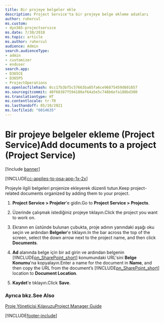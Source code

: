 ```yaml
---
title: Bir projeye belgeler ekle
description: Project Service'ta bir projeye belge ekleme adımları
author: ruhercul
ms.custom:
- dyn365-projectservice
ms.date: 7/30/2018
ms.topic: article
ms.author: ruhercul
audience: Admin
search.audienceType:
- admin
- customizer
- enduser
search.app:
- D365CE
- D365PS
- ProjectOperations
ms.openlocfilehash: 8cc17b3bf5c57663ba85fa6ce96875459d601057
ms.sourcegitcommit: 40f68387f594180af64a5e5c748b6efa188bd300
ms.translationtype: HT
ms.contentlocale: tr-TR
ms.lasthandoff: 05/10/2021
ms.locfileid: "6014635"
---
```

# <a name="add-documents-to-a-project-project-service"></a><span data-ttu-id="d5320-103">Bir projeye belgeler ekleme (Project Service)</span><span class="sxs-lookup"><span data-stu-id="d5320-103">Add documents to a project (Project Service)</span></span>

[!include [banner](../includes/psa-now-project-operations.md)]

[!INCLUDE[cc-applies-to-psa-app-1x-2x](../includes/cc-applies-to-psa-app-1x-2x.md)]

<span data-ttu-id="d5320-104">Projeyle ilgili belgeleri projenize ekleyerek düzenli tutun.</span><span class="sxs-lookup"><span data-stu-id="d5320-104">Keep project-related documents organized by adding them to your project.</span></span>  
  
1. <span data-ttu-id="d5320-105">**Project Service > Projeler**'e gidin.</span><span class="sxs-lookup"><span data-stu-id="d5320-105">Go to **Project Service > Projects**.</span></span>  
  
2. <span data-ttu-id="d5320-106">Üzerinde çalışmak istediğiniz projeye tıklayın.</span><span class="sxs-lookup"><span data-stu-id="d5320-106">Click the project you want to work on.</span></span>  
  
3. <span data-ttu-id="d5320-107">Ekranın en üstünde bulunan çubukta, proje adının yanındaki aşağı oku seçin ve ardından **Belgeler**'e tıklayın.</span><span class="sxs-lookup"><span data-stu-id="d5320-107">In the bar across the top of the screen, select the down arrow next to the project name, and then click **Documents**.</span></span>  
  
4. <span data-ttu-id="d5320-108">**Ad** alanında belge için bir ad girin ve ardından belgenin [!INCLUDE[pn_SharePoint_short](../includes/pn-sharepoint-short.md)] konumundaki URL'sini **Belge Konumu**'na kopyalayın.</span><span class="sxs-lookup"><span data-stu-id="d5320-108">Enter a name for the document in **Name**,  and then copy the URL from the document’s [!INCLUDE[pn_SharePoint_short](../includes/pn-sharepoint-short.md)] location to **Document Location**.</span></span>  
  
5. <span data-ttu-id="d5320-109">**Kaydet**'e tıklayın.</span><span class="sxs-lookup"><span data-stu-id="d5320-109">Click **Save**.</span></span>  
  
### <a name="see-also"></a><span data-ttu-id="d5320-110">Ayrıca bkz.</span><span class="sxs-lookup"><span data-stu-id="d5320-110">See Also</span></span>  
 [<span data-ttu-id="d5320-111">Proje Yöneticisi Kılavuzu</span><span class="sxs-lookup"><span data-stu-id="d5320-111">Project Manager Guide</span></span>](../psa/project-manager-guide.md)


[!INCLUDE[footer-include](../includes/footer-banner.md)]